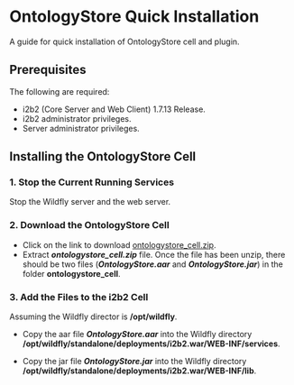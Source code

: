 # OntologyStore Quick Installation

A guide for quick installation of OntologyStore cell and plugin.

## Prerequisites

The following are required:

- i2b2 (Core Server and Web Client) 1.7.13 Release.
- i2b2 administrator privileges.
- Server administrator privileges.

## Installing the OntologyStore Cell

### 1. Stop the Current Running Services

Stop the Wildfly server and the web server.

### 2. Download the OntologyStore Cell

- Click on the link to download [ontologystore_cell.zip](https://drive.google.com/file/d/1Pjkmc1AO2WWyg2jhUMrqn3PUZ8YmNHWS/view?usp=sharing).
- Extract ***ontologystore_cell.zip*** file.  Once the file has been unzip, there should be two files (***OntologyStore.aar*** and ***OntologyStore.jar***) in the folder **ontologystore_cell**.

### 3. Add the Files to the i2b2 Cell

Assuming the Wildfly director is **/opt/wildfly**.

- Copy the aar file ***OntologyStore.aar*** into the Wildfly directory **/opt/wildfly/standalone/deployments/i2b2.war/WEB-INF/services**.

- Copy the jar file ***OntologyStore.jar*** into the Wildfly directory **/opt/wildfly/standalone/deployments/i2b2.war/WEB-INF/lib**.
